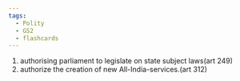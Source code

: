 ```yaml
---
tags:
  - Polity
  - GS2
  - flashcards
---
```

1. authorising parliament to legislate on state subject laws(art 249)
2. authorize the creation of new All-India-services.(art 312)
